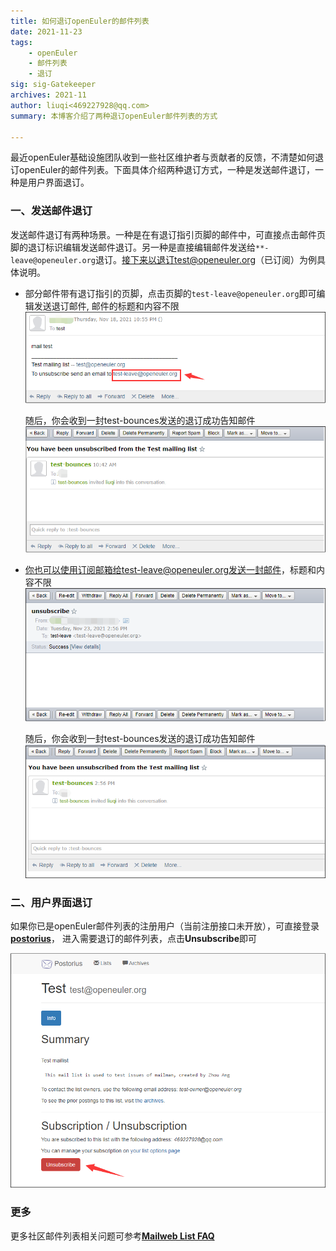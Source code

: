 ```yaml
---  
title: 如何退订openEuler的邮件列表  
date: 2021-11-23
tags:   
    - openEuler  
    - 邮件列表  
    - 退订  
sig: sig-Gatekeeper  
archives: 2021-11  
author: liuqi<469227928@qq.com>
summary: 本博客介绍了两种退订openEuler邮件列表的方式 

---  
```


<div class="markdown">

最近openEuler基础设施团队收到一些社区维护者与贡献者的反馈，不清楚如何退订openEuler的邮件列表。下面具体介绍两种退订方式，一种是发送邮件退订，一种是用户界面退订。
  
### 一、发送邮件退订

发送邮件退订有两种场景。一种是在有退订指引页脚的邮件中，可直接点击邮件页脚的退订标识编辑发送邮件退订。另一种是直接编辑邮件发送给`**-leave@openeuler.org`退订。接下来以退订test@openeuler.org（已订阅）为例具体说明。

-
  部分邮件带有退订指引的页脚，点击页脚的`test-leave@openeuler.org`即可编辑发送退订邮件, 邮件的标题和内容不限
  <img src='./2021-10-14-unsubscribe-mailing-list-05.png' width=750 alt='通过邮件页脚退订'>
  
  随后，你会收到一封test-bounces发送的退订成功告知邮件
  <img src='./2021-10-14-unsubscribe-mailing-list-03.png' width=750 alt='退订成功'>

-
  你也可以使用订阅邮箱给test-leave@openeuler.org发送一封邮件，标题和内容不限
  <img src='./2021-10-14-unsubscribe-mailing-list-02.png' width=750 alt='发送退订邮件'>

  随后，你会收到一封test-bounces发送的退订成功告知邮件
  <img src='./2021-10-14-unsubscribe-mailing-list-04.png' width=750 alt='退订成功'>


### 二、用户界面退订
如果你已是openEuler邮件列表的注册用户（当前注册接口未开放），可直接登录[**postorius**](https://mailweb.openeuler.org/postorius/lists/)，
进入需要退订的邮件列表，点击**Unsubscribe**即可

<img src='./2021-10-14-unsubscribe-mailing-list-01.png' alt='Web UI退订'>

### 更多
更多社区邮件列表相关问题可参考[**Mailweb List FAQ**](https://osinfra.cn/faq/mailinglist.html)

</div>
